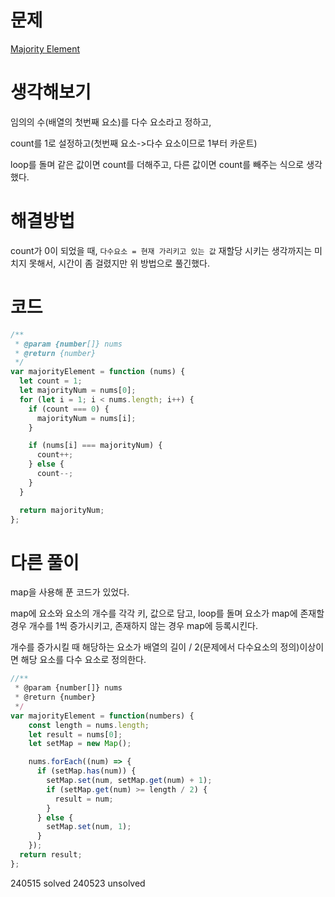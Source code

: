 # 문제

[Majority Element](https://leetcode.com/problems/majority-element/)

# 생각해보기

임의의 수(배열의 첫번째 요소)를 다수 요소라고 정하고,

count를 1로 설정하고(첫번째 요소->다수 요소이므로 1부터 카운트)

loop를 돌며 같은 값이면 count를 더해주고, 다른 값이면 count를 빼주는 식으로 생각했다.

# 해결방법

count가 0이 되었을 때, `다수요소 = 현재 가리키고 있는 값` 재할당 시키는 생각까지는 미치지 못해서, 시간이 좀 걸렸지만 위 방법으로 풀긴했다.

# 코드

```js
/**
 * @param {number[]} nums
 * @return {number}
 */
var majorityElement = function (nums) {
  let count = 1;
  let majorityNum = nums[0];
  for (let i = 1; i < nums.length; i++) {
    if (count === 0) {
      majorityNum = nums[i];
    }

    if (nums[i] === majorityNum) {
      count++;
    } else {
      count--;
    }
  }

  return majorityNum;
};
```

# 다른 풀이

map을 사용해 푼 코드가 있었다.

map에 요소와 요소의 개수를 각각 키, 값으로 담고, loop를 돌며 요소가 map에 존재할 경우 개수를 1씩 증가시키고, 존재하지 않는 경우 map에 등록시킨다.

개수를 증가시킬 때 해당하는 요소가 배열의 길이 / 2(문제에서 다수요소의 정의)이상이면 해당 요소를 다수 요소로 정의한다.

```js
//**
 * @param {number[]} nums
 * @return {number}
 */
var majorityElement = function(numbers) {
    const length = nums.length;
    let result = nums[0];
    let setMap = new Map();

    nums.forEach((num) => {
      if (setMap.has(num)) {
        setMap.set(num, setMap.get(num) + 1);
        if (setMap.get(num) >= length / 2) {
          result = num;
        }
      } else {
        setMap.set(num, 1);
      }
    });
  return result;
};
```

240515 solved
240523 unsolved
